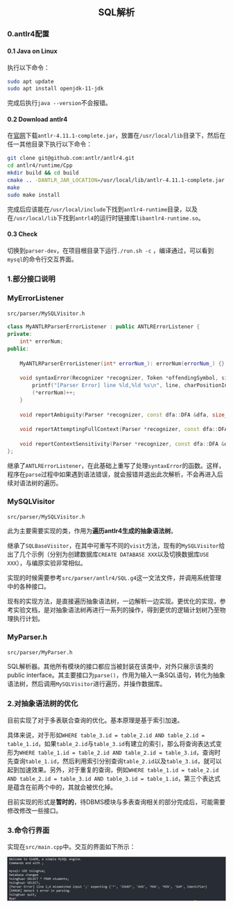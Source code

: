 ## <center>SQL解析</center>

### 0.antlr4配置

#### 0.1 Java on Linux

执行以下命令：

```bash
sudo apt update
sudo apt install openjdk-11-jdk
```

完成后执行`java --version`不会报错。

#### 0.2 Download antlr4

在[官网](https://www.antlr.org/download/antlr-4.11.1-complete.jar)下载`antlr-4.11.1-complete.jar`，放置在`/usr/local/lib`目录下，然后在任一其他目录下执行以下命令：

```bash
git clone git@github.com:antlr/antlr4.git
cd antlr4/runtime/Cpp
mkdir build && cd build
cmake .. -DANTLR_JAR_LOCATION=/usr/local/lib/antlr-4.11.1-complete.jar -DCMAKE_INSTALL_PREFIX=/usr/local -DWITH_DEMO=True
make
sudo make install
```

完成后应该能在`/usr/local/include`下找到`antlr4-runtime`目录，以及在`/usr/local/lib`下找到`antrl4`的运行时链接库`libantlr4-runtime.so`。

#### 0.3 Check

切换到`parser-dev`，在项目根目录下运行`./run.sh -c` ，编译通过，可以看到`mysql`的命令行交互界面。

### 1.部分接口说明

### MyErrorListener

`src/parser/MySQLVisitor.h`

```C++
class MyANTLRParserErrorListener : public ANTLRErrorListener {
private:
    int* errorNum;
public:

    MyANTLRParserErrorListener(int* errorNum_): errorNum(errorNum_) {}

    void syntaxError(Recognizer *recognizer, Token *offendingSymbol, size_t line, size_t charPositionInLine, const std::string &msg, std::exception_ptr e) override {
        printf("[Parser Error] line %ld,%ld %s\n", line, charPositionInLine, msg.c_str());
        (*errorNum)++;
    }

    void reportAmbiguity(Parser *recognizer, const dfa::DFA &dfa, size_t startIndex, size_t stopIndex, bool exact, const antlrcpp::BitSet &ambigAlts, atn::ATNConfigSet *configs) override {}

    void reportAttemptingFullContext(Parser *recognizer, const dfa::DFA &dfa, size_t startIndex, size_t stopIndex, const antlrcpp::BitSet &conflictingAlts, atn::ATNConfigSet *configs) override {}

    void reportContextSensitivity(Parser *recognizer, const dfa::DFA &dfa, size_t startIndex, size_t stopIndex, size_t prediction, atn::ATNConfigSet *configs) override {}
};
```

继承了`ANTLRErrorListener`，在此基础上重写了处理`syntaxError`的函数。这样，程序在`parse`过程中如果遇到语法错误，就会报错并退出此次解析，不会再进入后续对语法树的遍历。

### MySQLVisitor

`src/parser/MySQLVisitor.h`

此为主要需要实现的类，作用为**遍历antlr4生成的抽象语法树**。

继承了`SQLBaseVisitor`，在其中可重写不同的`visit`方法，现有的`MySQLVisitor`给出了几个示例（分别为创建数据库`CREATE DATABASE XXX`以及切换数据库`USE XXX`），与编原实验非常相似。

实现的时候需要参考`src/parser/antlr4/SQL.g4`这一文法文件，并调用系统管理中的各种接口。

现有的实现方法，是直接遍历抽象语法树，一边解析一边实现。更优化的实现，参考实验文档，是对抽象语法树再进行一系列的操作，得到更优的逻辑计划树乃至物理执行计划。

### MyParser.h

`src/parser/MyParser.h`

SQL解析器。其他所有模块的接口都应当被封装在该类中，对外只展示该类的public interface。其主要接口为`parse()`，作用为输入一条SQL语句，转化为抽象语法树，然后调用`MySQLVisitor`进行遍历，并操作数据库。

### 2.对抽象语法树的优化

目前实现了对于多表联合查询的优化。基本原理是基于索引加速。

具体来说，对于形如`WHERE table_3.id = table_2.id AND table_2.id = table_1.id`，如果`table_2.id`与`table_3.id`有建立的索引，那么将查询表达式变形为`WHERE table_1.id = table_2.id AND table_2.id = table_3.id`，查询时先查询`table_1.id`，然后利用索引分别查询`table_2.id`以及`table_3.id`，就可以起到加速效果。另外，对于重复的查询，例如`WHERE table_1.id = table_2.id AND table_2.id = table_3.id AND table_3.id = table_1.id`，第三个表达式是蕴含在前两个中的，其就会被优化掉。

目前实现的形式是**暂时的**，待DBMS模块与多表查询相关的部分完成后，可能需要修改修改一些接口。

### 3.命令行界面

实现在`src/main.cpp`中。交互的界面如下所示：

<img src="pic/cli.png">

